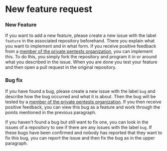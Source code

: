 # New feature request

### New Feature
If you want to add a new feature, please create a new issue with the label `feature` in the associated repository beforehand. 
There you explain what you want to implement and in what form. If you receive positive feedback from a [member of the private pentests organization](https://github.com/orgs/Privat-Pentests/people), you can implement this. 
To do this, you simply fork the repository and program it in or around what you described in the issue. 
When you are done you test your feature and then open a pull request in the original repository.

### Bug fix
If you have found a bug, please create a new issue with the label `bug` and describe how the bug occurred and what it is about. 
Then the bug will be tested by a [member of the private pentests organization](https://github.com/orgs/Privat-Pentests/people).
If you then receive positive feedback, you can view this bug as a feature and work through the points mentioned in the previous paragraph.

If you haven't found a bug but still want to fix one, you can look in the issues of a repository to see if there are any issues with the label `bug`. 
If these bugs have been confirmed and nobody has reported that they want to fix this bug, you can report the issue and then fix the bug as in the upper paragraph.
